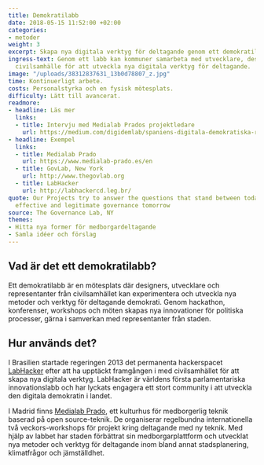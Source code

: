 ```yaml
---
title: Demokratilabb
date: 2018-05-15 11:52:00 +02:00
categories:
- metoder
weight: 3
excerpt: Skapa nya digitala verktyg för deltagande genom ett demokratilabb.
ingress-text: Genom ett labb kan kommuner samarbeta med utvecklare, designers och
  civilsamhälle för att utveckla nya digitala verktyg för deltagande.
image: "/uploads/38312837631_13b0d78807_z.jpg"
time: Kontinuerligt arbete.
costs: Personalstyrka och en fysisk mötesplats.
difficulty: Lätt till avancerat.
readmore:
- headline: Läs mer
  links:
  - title: Intervju med Medialab Prados projektledare
    url: https://medium.com/digidemlab/spaniens-digitala-demokratiska-revolution-4efb0fdd3cf2
- headline: Exempel
  links:
  - title: Medialab Prado
    url: https://www.medialab-prado.es/en
  - title: GovLab, New York
    url: http://www.thegovlab.org
  - title: LabHacker
    url: http://labhackercd.leg.br/
quote: Our Projects try to answer the questions that stand between today and more
  effective and legitimate governance tomorrow
source: The Governance Lab, NY
themes:
- Hitta nya former för medborgardeltagande
- Samla idéer och förslag
---
```


## Vad är det ett demokratilabb?
Ett demokratilabb är en mötesplats där designers, utvecklare och representanter från civilsamhället kan experimentera och utveckla nya metoder och verktyg för deltagande demokrati. Genom hackathon, konferenser, workshops och möten skapas nya innovationer för politiska processer, gärna i samverkan med representanter från staden.

## Hur används det?
I Brasilien startade regeringen 2013 det permanenta hackerspacet [LabHacker](http://labhackercd.leg.br/) efter att ha upptäckt framgången i med civilsamhället för att skapa nya digitala verktyg. LabHacker är världens första parlamentariska innovationslabb och har lyckats engagera ett stort community i att utveckla den digitala demokratin i landet.

I Madrid finns [Medialab Prado](http://medialab-prado.es/), ett kulturhus för medborgerlig teknik baserad på open source-teknik. De organiserar regelbundna internationella två veckors-workshops för projekt kring deltagande med ny teknik. Med hjälp av labbet har staden förbättrat sin medborgarplattform och utvecklat nya metoder och verktyg för deltagande inom bland annat stadsplanering, klimatfrågor och jämställdhet.

